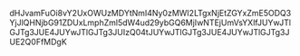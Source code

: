 dHJvamFuOi8vY2UxOWUzMDYtNmI4Ny0zMWI2LTgxNjEtZGYxZmE5ODQ3YjJlQHNjbG91ZDUxLmphZml5dW4ud29ybGQ6MjIwNTEjUmVsYXlfJUYwJTlGJTg3JUE4JUYwJTlGJTg3JUIzQ04tJUYwJTlGJTg3JUE4JUYwJTlGJTg3JUE2Q0FfMDgK